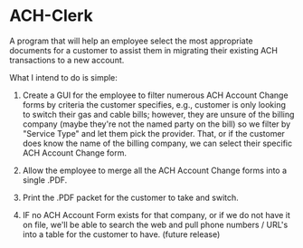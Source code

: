 ACH-Clerk
=========

A program that will help an employee select the most appropriate documents for a customer to 
assist them in migrating their existing ACH transactions to a new account.

What I intend to do is simple:

1. Create a GUI for the employee to filter numerous ACH Account Change forms by
criteria the customer specifies, e.g., customer is only looking to switch their
gas and cable bills; however, they are unsure of the billing company (maybe they're
not the named party on the bill) so we filter by "Service Type" and let them pick the provider.
That, or if the customer does know the name of the billing company, we can select
their specific ACH Account Change form.
	
2. Allow the employee to merge all the ACH Account Change forms into a single .PDF.

3. Print the .PDF packet for the customer to take and switch.

4. IF no ACH Account Form exists for that company, or if we do not have it on file,
we'll be able to search the web and pull phone numbers / URL's into a table for
the customer to have. (future release)
	
	
